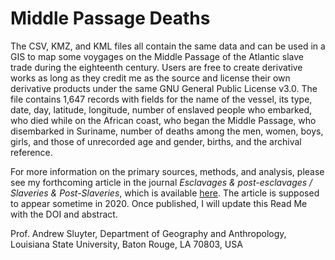 # Middle Passage Deaths

The CSV, KMZ, and KML files all contain the same data and can be used in a GIS to map some voygages on the Middle Passage of the Atlantic slave trade during the eighteenth century. Users are free to create derivative works as long as they credit me as the source and license their own derivative products under the same GNU General Public License v3.0. The file contains 1,647 records with fields for the name of the vessel, its type, date, day, latitude, longitude, number of enslaved people who embarked, who died while on the African coast, who began the Middle Passage, who disembarked in Suriname, number of deaths among the men, women, boys, girls, and those of unrecorded age and gender, births, and the archival reference.

For more information on the primary sources, methods, and analysis, please see my forthcoming article in the journal *Esclavages & post-esclavages / Slaveries & Post-Slaveries*, which is available [here](https://journals.openedition.org/slaveries/263). The article is supposed to appear sometime in 2020. Once published, I will update this Read Me with the DOI and abstract.

Prof. Andrew Sluyter, Department of Geography and Anthropology, Louisiana State University, Baton Rouge, LA 70803, USA
